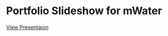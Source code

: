 Portfolio Slideshow for mWater
=================


[View Presentaion](http://mwaterslides.azurewebsites.net/)
